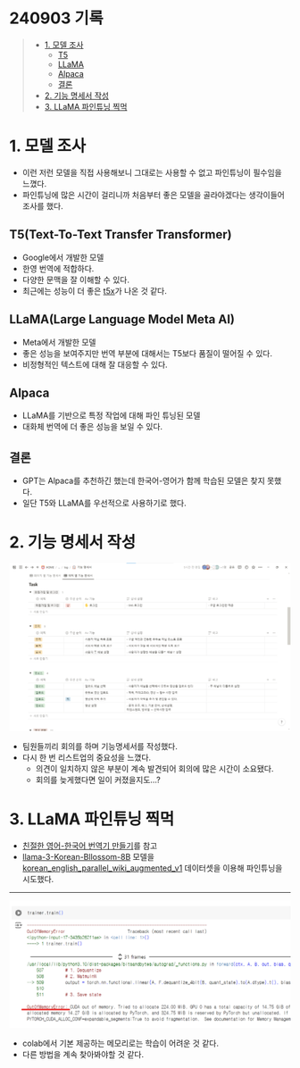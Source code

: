 # 240903 기록

> - [1. 모델 조사](#1-모델-조사)
>    - [T5](#t5text-to-text-transfer-transformer)
>    - [LLaMA](#llamalarge-language-model-meta-ai)
>    - [Alpaca](#alpaca)
>    - [결론](#결론)
> - [2. 기능 명세서 작성](#2-기능-명세서-작성)
> - [3. LLaMA 파인튜닝 찍먹](#3-llama-파인튜닝-찍먹)

# 1. 모델 조사
- 이런 저런 모델을 직접 사용해보니 그대로는 사용할 수 없고 파인튜닝이 필수임을 느꼈다.
- 파인튜닝에 많은 시간이 걸리니까 처음부터 좋은 모델을 골라야겠다는 생각이들어 조사를 했다.

## T5(Text-To-Text Transfer Transformer)
- Google에서 개발한 모델
- 한영 번역에 적합하다.
- 다양한 문맥을 잘 이해할 수 있다.
- 최근에는 성능이 더 좋은 [t5x](https://github.com/google-research/t5x)가 나온 것 같다.

## LLaMA(Large Language Model Meta AI)
- Meta에서 개발한 모델
- 좋은 성능을 보여주지만 번역 부분에 대해서는 T5보다 품질이 떨어질 수 있다.
- 비정형적인 텍스트에 대해 잘 대응할 수 있다.

## Alpaca
- LLaMA를 기반으로 특정 작업에 대해 파인 튜닝된 모델
- 대화체 번역에 더 좋은 성능을 보일 수 있다.

## 결론
- GPT는 Alpaca를 추천하긴 했는데 한국어-영어가 함께 학습된 모델은 찾지 못했다.
- 일단 T5와 LLaMA를 우선적으로 사용하기로 했다.

# 2. 기능 명세서 작성
![기능명세서](기능명세서.png)
- 팀원들끼리 회의를 하며 기능명세서를 작성했다.
- 다시 한 번 리스트업의 중요성을 느꼈다.
    - 의견이 일치하지 않은 부분이 계속 발견되어 회의에 많은 시간이 소요됐다.
    - 회의를 늦게했다면 일이 커졌을지도…?

# 3. LLaMA 파인튜닝 찍먹
- [친절한 영어-한국어 번역기 만들기](https://metamath1.github.io/blog/posts/gentle-t5-trans/gentle_t5_trans.html?utm_source=pytorchkr&ref=pytorchkr)를 참고
- [
llama-3-Korean-Bllossom-8B](https://huggingface.co/MLP-KTLim/llama-3-Korean-Bllossom-8B) 모델을 [
korean_english_parallel_wiki_augmented_v1](https://huggingface.co/datasets/lemon-mint/korean_english_parallel_wiki_augmented_v1) 데이터셋을 이용해 파인튜닝을 시도했다.
---
![llama_fine_tuning](llama_fine_tuning.png)
- colab에서 기본 제공하는 메모리로는 학습이 어려운 것 같다.
- 다른 방법을 계속 찾아봐야할 것 같다.
